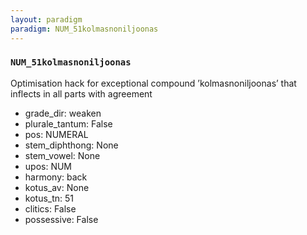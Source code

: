 ```yaml
---
layout: paradigm
paradigm: NUM_51kolmasnoniljoonas
---
```

### ` NUM_51kolmasnoniljoonas `

Optimisation hack for exceptional compound ’kolmasnoniljoonas’ that inflects in all parts with agreement
* grade_dir: weaken
* plurale_tantum: False
* pos: NUMERAL
* stem_diphthong: None
* stem_vowel: None
* upos: NUM
* harmony: back
* kotus_av: None
* kotus_tn: 51
* clitics: False
* possessive: False
